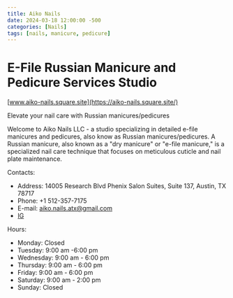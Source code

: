 ```yaml
---
title: Aiko Nails
date: 2024-03-18 12:00:00 -500
categories: [Nails]
tags: [nails, manicure, pedicure]
---
```


# E-File Russian Manicure and Pedicure Services Studio

[www.aiko-nails.square.site](https://aiko-nails.square.site/)

Elevate your nail care with Russian manicures/pedicures

Welcome to Aiko Nails LLC - a studio specializing in detailed e-file manicures and pedicures, also know as Russian manicures/pedicures. A Russian manicure, also known as a "dry manicure" or "e-file manicure," is a specialized nail care technique that focuses on meticulous cuticle and nail plate maintenance.


 

Contacts: 
* Address: 14005 Research Blvd Phenix Salon Suites, Suite 137, Austin, TX 78717
* Phone: +1 512-357-7175 
* E-mail: aiko.nails.atx@gmail.com
* [IG](https://www.instagram.com/aiko_nails.atx/)

Hours:
* Monday: Closed
* Tuesday: 9:00 am -6:00 pm
* Wednesday: 9:00 am - 6:00 pm
* Thursday: 9:00 am - 6:00 pm
* Friday: 9:00 am - 6:00 pm
* Saturday: 9:00 am - 2:00 pm
* Sunday: Closed